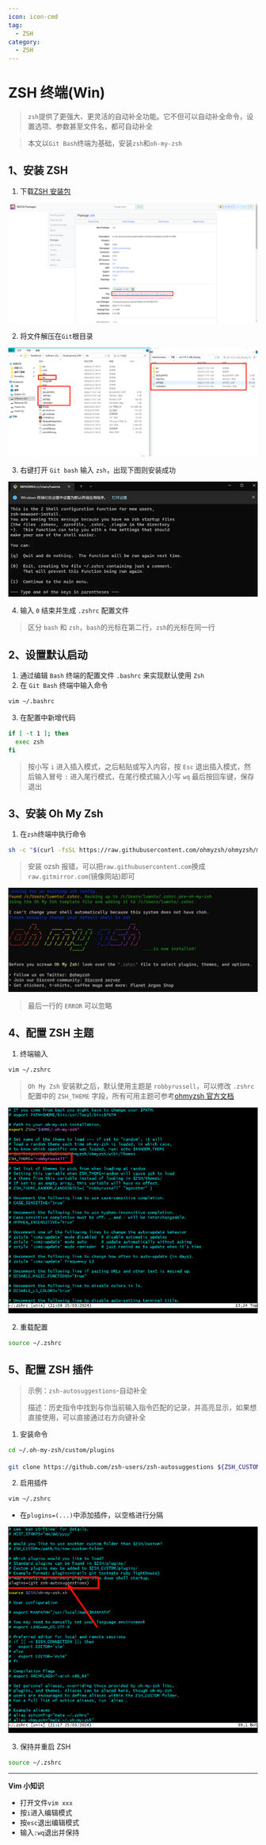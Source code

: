 ```yaml
---
icon: icon-cmd
tag:
  - ZSH
category:
  - ZSH
---
```


# ZSH 终端(Win)

> `zsh`提供了更强大、更灵活的自动补全功能。它不但可以自动补全命令，设置选项、参数甚至文件名，都可自动补全

> 本文以`Git Bash`终端为基础，安装`zsh`和`oh-my-zsh`

## 1、安装 ZSH

1. 下载[ZSH 安装包](https://packages.msys2.org/package/zsh?repo=msys&variant=x86_64)

![image-20240325210328605](./images/image-20240325210328605.png)

2. 将文件解压在`Git`根目录

![image-20240325210504285](./images/image-20240325210504285.png)

3. 右键打开 `Git bash` 输入 `zsh`，出现下图则安装成功

![image-20240325210600386](./images/image-20240325210600386.png)

4. 输入 `0` 结束并生成 `.zshrc` 配置文件

> 区分 `bash` 和 `zsh`，`bash`的光标在第二行，`zsh`的光标在同一行

## 2、设置默认启动

1. 通过编辑 `Bash` 终端的配置文件 `.bashrc` 来实现默认使用 `Zsh`
2. 在 `Git Bash` 终端中输入命令

```bash
vim ~/.bashrc
```

3. 在配置中新增代码

```bash
if [ -t 1 ]; then
  exec zsh
fi
```

> 按小写 `i` 进入插入模式，之后粘贴或写入内容，按 `Esc` 退出插入模式，然后输入冒号 `:` 进入尾行模式，在尾行模式输入小写 `wq` 最后按回车键，保存退出

## 3、安装 Oh My Zsh

1. 在`zsh`终端中执行命令

```bash
sh -c "$(curl -fsSL https://raw.githubusercontent.com/ohmyzsh/ohmyzsh/master/tools/install.sh)"
```

> 安装 ozsh 报错，可以把`raw.githubusercontent.com`换成`raw.gitmirror.com`(镜像网站)即可

![image-20240325211412843](./images/image-20240325211412843.png)

> 最后一行的 `ERROR` 可以忽略

## 4、配置 ZSH 主题

1. 终端输入

```bash
vim ~/.zshrc
```

> `Oh My Zsh` 安装默之后，默认使用主题是 `robbyrussell`，可以修改 `.zshrc` 配置中的 `ZSH_THEME` 字段，所有可用主题可参考[ohmyzsh 官方文档](https://github.com/ohmyzsh/ohmyzsh/wiki/Themes)

![image-20240325211709162](./images/image-20240325211709162.png)

2. 重载配置

```bash
source ~/.zshrc
```

## 5、配置 ZSH 插件

> 示例：`zsh-autosuggestions`-自动补全
>
> 描述：历史指令中找到与你当前输入指令匹配的记录，并高亮显示，如果想直接使用，可以直接通过右方向键补全

1. 安装命令

```bash
cd ~/.oh-my-zsh/custom/plugins

git clone https://github.com/zsh-users/zsh-autosuggestions ${ZSH_CUSTOM:-~/.oh-my-zsh/custom}/plugins/zsh-autosuggestions
```

2. 启用插件

```bash
vim ~/.zshrc
```

- 在`plugins=(...)`中添加插件，以空格进行分隔

![image-20240325212005697](./images/image-20240325212005697.png)

3. 保持并重启 ZSH

```bash
source ~/.zshrc
```

---

**Vim 小知识**

- 打开文件`vim xxx`
- 按`i`进入编辑模式
- 按`esc`退出编辑模式
- 输入`:wq`退出并保持

